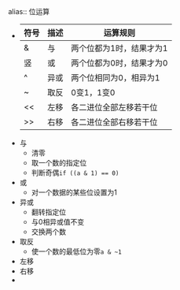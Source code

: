 alias:: 位运算

- | 符号 | 描述 | 运算规则 |
  |---|---|---|
  | & | 与 | 两个位都为1时，结果才为1 |
  | 竖 | 或 | 两个位都为0时，结果才为0 |
  | ^ | 异或 | 两个位相同为0，相异为1 |
  | ~ | 取反 | 0变1，1变0 |
  | << | 左移 | 各二进位全部左移若干位 |
  | >> | 右移 | 各二进位全部右移若干位 |
- 与
  - 清零
  - 取一个数的指定位
  - 判断奇偶`if ((a & 1) == 0)`
- 或
  - 对一个数据的某些位设置为1
- 异或
  - 翻转指定位
  - 与0相异或值不变
  - 交换两个数
- 取反
  - 使一个数的最低位为零`a & ~1`
- 左移
- 右移
-